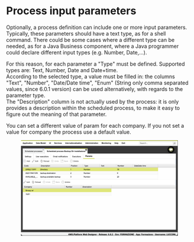 # Process input parameters

Optionally, a process definition can include one or more input parameters.\
Typically, these parameters should have a text type, as for a shell command. There could be some cases where a different type can be needed, as for a Java Business component, where a Java programmer could declare different input types (e.g. Number, Date,…).

For this reason, for each parameter a "Type" must be defined. Supported types are: Text, Number, Date and Date+time.\
According to the selected type, a value must be filled in: the columns "Text", "Number", "Date/Date time", "Enum" (String only comma separated values, since 6.0.1 version) can be used alternatively, with regards to the parameter type.\
The "Description" column is not actually used by the process: it is only provides a description within the scheduled process, to make it easy to figure out the meaning of that parameter.

You can set a different value of param for each company. If you not set a value for company the process use a default value.

<figure><img src="../../.gitbook/assets/image.png" alt=""><figcaption></figcaption></figure>
